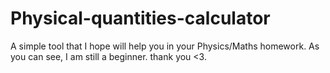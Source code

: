 # Physical-quantities-calculator
A simple tool that I hope will help you in your Physics/Maths homework.
As you can see, I am still a beginner.
thank you <3.

